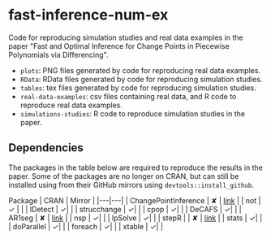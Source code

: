 # fast-inference-num-ex

Code for reproducing simulation studies and real data examples in the paper "Fast and Optimal Inference for Change Points in Piecewise Polynomials via Differencing".

* `plots`: PNG files generated by code for reproducing real data examples. 
* `RData`: RData files generated by code for reproducing simulation studies. 
* `tables`: tex files generated by code for reproducing simulation studies.
* `real-data-examples`: csv files containing real data, and R code to reproduce real data examples. 
* `simulations-studies`: R code to reproduce simulation studies in the paper. 


## Dependencies

The packages in the table below are required to reproduce the results in the paper. Some of the packages are no longer on CRAN, but can still be installed using from their GitHub mirrors using `devtools::install_github`.

Package | CRAN | Mirror |
|---|---|
| ChangePointInference | ✘ | [link](https://github.com/gaviosha/ChangePointInference) | 
| not | ✓ | |
| IDetect | ✓| | 
| strucchange | ✓| |
| cpop | ✓| |
| DeCAFS | ✓| |
| AR1seg | ✘ | [link](https://github.com/cran/AR1seg) |
| nsp | ✓| |
| lpSolve | ✓| |
| stepR | | ✘ | [link](https://github.com/cran/stepR) |
| stats | ✓| |
| doParallel | ✓| |
| foreach | ✓| |
| xtable | ✓| |